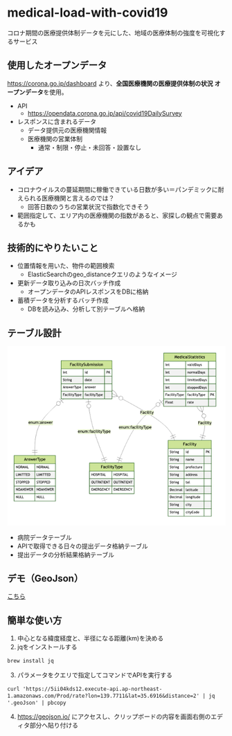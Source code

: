 # medical-load-with-covid19

コロナ期間の医療提供体制データを元にした、地域の医療体制の強度を可視化するサービス  

## 使用したオープンデータ

https://corona.go.jp/dashboard より、**全国医療機関の医療提供体制の状況 オープンデータ**を使用。  

- API
  - https://opendata.corona.go.jp/api/covid19DailySurvey
- レスポンスに含まれるデータ
  - データ提供元の医療機関情報
  - 医療機関の営業体制
    - 通常・制限・停止・未回答・設置なし

## アイデア

- コロナウイルスの蔓延期間に稼働できている日数が多い＝パンデミックに耐えられる医療機関と言えるのでは？
  - 回答日数のうちの営業状況で指数化できそう
- 範囲指定して、エリア内の医療機関の指数があると、家探しの観点で需要あるかも

## 技術的にやりたいこと

- 位置情報を用いた、物件の範囲検索
  - ElasticSearchのgeo_distanceクエリのようなイメージ
- 更新データ取り込みの日次バッチ作成
  - オープンデータのAPIレスポンスをDBに格納
- 蓄積データを分析するバッチ作成
  - DBを読み込み、分析して別テーブルへ格納

## テーブル設計

![](./ERD.png)

- 病院データテーブル
- APIで取得できる日々の提出データ格納テーブル
- 提出データの分析結果格納テーブル

## デモ（GeoJson）

[こちら](./demo.geojson)


## 簡単な使い方

1. 中心となる緯度経度と、半径になる距離(km)を決める
2. jqをインストールする  
  ```bash
  brew install jq
  ```
3. パラメータをクエリで指定してコマンドでAPIを実行する  
  ```
  curl 'https://5ii04kds12.execute-api.ap-northeast-1.amazonaws.com/Prod/rate?lon=139.7711&lat=35.6916&distance=2' | jq '.geoJson' | pbcopy
  ```
4. https://geojson.io/ にアクセスし、クリップボードの内容を画面右側のエディタ部分へ貼り付ける

